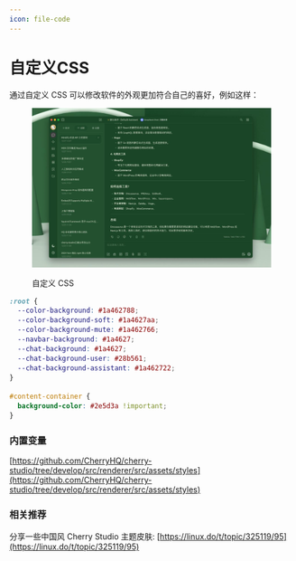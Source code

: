 ```yaml
---
icon: file-code
---
```


# 自定义CSS

通过自定义 CSS 可以修改软件的外观更加符合自己的喜好，例如这样：

<figure><img src="../../.gitbook/assets/telegram-cloud-photo-size-5-6311935435315724879-y.jpg" alt=""><figcaption><p>自定义 CSS</p></figcaption></figure>

```css
:root {
  --color-background: #1a462788;
  --color-background-soft: #1a4627aa;
  --color-background-mute: #1a462766;
  --navbar-background: #1a4627;
  --chat-background: #1a4627;
  --chat-background-user: #28b561;
  --chat-background-assistant: #1a462722;
}

#content-container {
  background-color: #2e5d3a !important;
}
```

### 内置变量

[https://github.com/CherryHQ/cherry-studio/tree/develop/src/renderer/src/assets/styles](https://github.com/CherryHQ/cherry-studio/tree/develop/src/renderer/src/assets/styles)

### 相关推荐

分享一些中国风 Cherry Studio 主题皮肤: [https://linux.do/t/topic/325119/95](https://linux.do/t/topic/325119/95)

